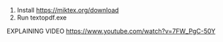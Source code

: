 1. Install https://miktex.org/download
2. Run textopdf.exe

EXPLAINING VIDEO https://www.youtube.com/watch?v=7FW_PgC-50Y
